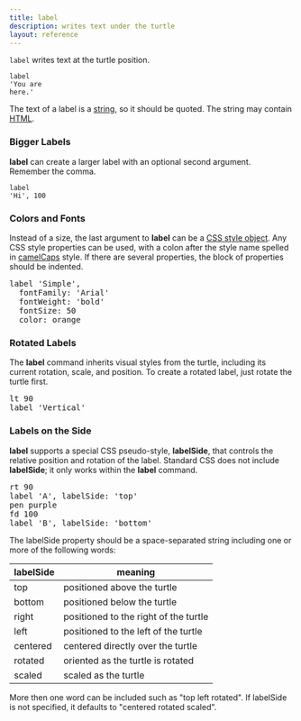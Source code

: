 ```yaml
---
title: label
description: writes text under the turtle
layout: reference
---
```


`label` writes text at the turtle position.

<code class="jumbo">label <span data-dfnup="quote">'</span><span data-dfn="text">You are here.</span><span data-dfnup="quote">'</span></code>

<script type="demo" height=99>
demo ->
  pause 1
  label "You are here.", fontFamily: 'serif'
  pause 1
  speed 0.2
  animate
    opacity: .3
</script>

The text of a label is a <a href="/coffee/strings.html">string</a>, so it should be
quoted.  The string may contain [HTML](http://www.w3schools.com/html/default.asp).

<h3>Bigger Labels</h3>

<b>label</b> can create a larger label with an optional second argument.
Remember the comma.

<code class="jumbo">label <span data-dfn="string">'Hi'</span><span data-note="comma">,</span>&nbsp;<span data-dfn="size">100</span></code>

<script type="demo" width=249>
demo ->
  pause 1
  label "Hi", fontFamily: 'serif', fontSize: 100
  pause 1
  plan ->
    p = new Pencil
    p.jumpto 70, 50
    p.pen black, .7
    p.moveto 75, 50
    p.moveto 75, -50
    p.moveto 70, -50
    p.pen null
    p.jumpto 90, 0
    p.rt 90
    p.label '100 pixels'
    remove p
  speed 0.2
  animate
    opacity: .3
</script>

<h3>Colors and Fonts</h3>

Instead of a size, the last argument to <b>label</b> can be a
<a href="css.html">CSS style object</a>.  Any CSS style properties
can be used, with a colon after the style name spelled in
<a href="camel.html">camelCaps</a> style.  If there are several
properties, the block of properties should be indented.

<pre class="jumbo">label <span data-dfnup="first argument">'Simple'</span>,
<span data-dfnright="css style object">  fontFamily: 'Arial'
  fontWeight: 'bold'
  fontSize: 50
 <span data-note="indent"> </span><span data-dfn="property">color</span><span data-note="colon">:</span> <span data-dfn="value">orange</span></span>
</pre>

<script type="demo" width=249>
demo ->
  pause 1
  label "Simple", fontFamily: 'Arial', fontWeight: 'bold',
    color: orange, fontSize: 50
  pause 2
  plan ->
    p = new Pencil
    p.moveto 0, 30
    p.label 'Arial bold font'
    p.pause 1
    p.jumpto 75, 25
    p.pen black, .7
    p.moveto 80, 25
    p.moveto 80, -25
    p.moveto 75, -25
    p.pen null
    p.jumpto 90, 0
    p.rt 90
    p.label '50 pixels'
    p.turnto 0
    p.pause 1
    p.moveto 0, -35
    p.label 'orange color'
    sync p, turtle
    remove p
  speed 0.2
  animate
    opacity: .3
</script>

<h3>Rotated Labels</h3>

The <b>label</b> command inherits visual styles from the turtle,
including its current rotation, scale, and position.  To create a
rotated label, just rotate the turtle first.

<pre class="jumbo">
lt <span data-dfnup="degrees">90</span>
label <span data-dfn="no style given">'Vertical'</span>
</pre>

<script type="demo">
demo ->
  pause 1
  lt 90
  pause 1
  label "Vertical", fontFamily: 'serif'
  pause 1
  speed 0.2
  animate
    opacity: .3
</script>

<h3>Labels on the Side</h3>

<b>label</b> supports a special
CSS pseudo-style, <b>labelSide</b>, that controls the relative position
and rotation of the label.  Standard CSS does not include <b>labelSide</b>;
it only works within the <b>label</b> command.

<pre class="jumbo">
rt 90
label 'A', labelSide: '<span data-dfnup="above the turtle">top</span>'
pen purple
fd 100
label 'B', <span data-dfn="special property name">labelSide</span>: '<span data-dfn="below the turtle">bottom</span>'
</pre>

<script type="demo">
setup ->
  moveto -50, 0
demo ->
  pause 1
  rt 90
  pause 1
  label 'A', labelSide: 'top'
  pause 1
  pen purple
  fd 100
  pause 1
  label 'B', labelSide: 'bottom'
  pause 1
  speed 0.2
  animate
    opacity: .3
</script>

The labelSide property should be a space-separated string including one or
more of the following words:

| labelSide       | meaning                                  |
|-----------------|------------------------------------------|
| top             | positioned above the turtle              |
| bottom          | positioned below the turtle              |
| right           | positioned to the right of the turtle    |
| left            | positioned to the left of the turtle     |
| centered        | centered directly over the turtle        |
| rotated         | oriented as the turtle is rotated        |
| scaled          | scaled as the turtle                     |

More then one word can be included such as "top left rotated".
If labelSide is not specified, it defaults to "centered rotated scaled".

